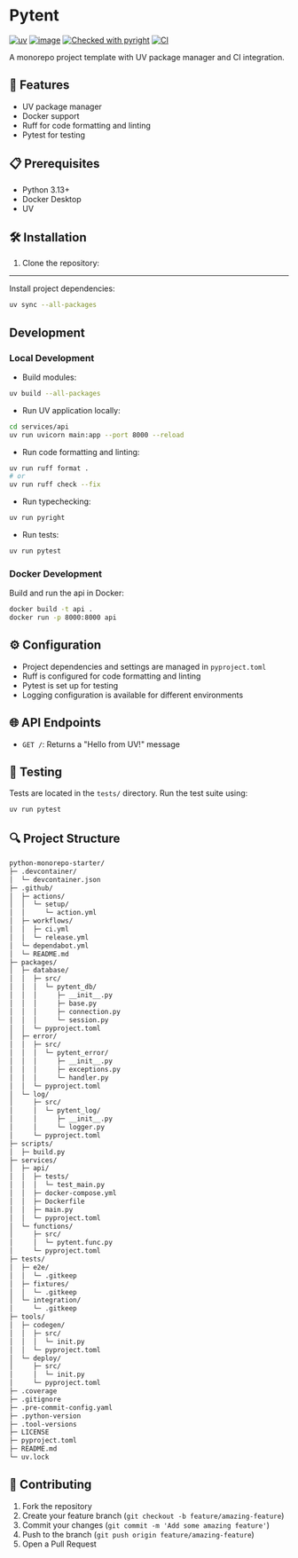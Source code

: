 # Pytent

[![uv](https://img.shields.io/endpoint?url=https://raw.githubusercontent.com/astral-sh/uv/main/assets/badge/v0.json)](https://github.com/astral-sh/uv)
[![image](https://img.shields.io/pypi/v/uv.svg)](https://pypi.python.org/pypi/uv)
[![Checked with pyright](https://microsoft.github.io/pyright/img/pyright_badge.svg)](https://microsoft.github.io/pyright/)
[![CI](https://github.com/rjoydip/pytent/actions/workflows/ci.yml/badge.svg?branch=main)](https://github.com/rjoydip/pytent/actions/workflows/ci.yml)

A monorepo project template with UV package manager and CI integration.

## 🚀 Features

- UV package manager
- Docker support
- Ruff for code formatting and linting
- Pytest for testing

## 📋 Prerequisites

- Python 3.13+
- Docker Desktop
- UV

## 🛠 Installation

1. Clone the repository:

-----

Install project dependencies:

```bash
uv sync --all-packages
```

## Development

### Local Development

- Build modules:

```bash
uv build --all-packages
```

- Run UV application locally:

```bash
cd services/api
uv run uvicorn main:app --port 8000 --reload
```

- Run code formatting and linting:

```bash
uv run ruff format .
# or
uv run ruff check --fix
```

- Run typechecking:

```bash
uv run pyright
```

- Run tests:

```bash
uv run pytest
```

### Docker Development

Build and run the api in Docker:

```bash
docker build -t api .
docker run -p 8000:8000 api
```

## ⚙️ Configuration

- Project dependencies and settings are managed in `pyproject.toml`
- Ruff is configured for code formatting and linting
- Pytest is set up for testing
- Logging configuration is available for different environments

## 🌐 API Endpoints

- `GET /`: Returns a "Hello from UV!" message

## 🧪 Testing

Tests are located in the `tests/` directory. Run the test suite using:

```bash
uv run pytest
```

## 🔍 Project Structure

```txt
python-monorepo-starter/
├─ .devcontainer/
│  └─ devcontainer.json
├─ .github/
│  ├─ actions/
│  │  └─ setup/
│  │     └─ action.yml
│  ├─ workflows/
│  │  ├─ ci.yml
│  │  └─ release.yml
│  └─ dependabot.yml
│  └─ README.md
├─ packages/
│  ├─ database/
│  │  ├─ src/
│  │  │  └─ pytent_db/
│  │  │     ├─ __init__.py
│  │  │     ├─ base.py
│  │  │     ├─ connection.py
│  │  │     └─ session.py
│  │  └─ pyproject.toml
│  ├─ error/
│  │  ├─ src/
│  │  │  └─ pytent_error/
│  │  │     ├─ __init__.py
│  │  │     ├─ exceptions.py
│  │  │     └─ handler.py
│  │  └─ pyproject.toml
│  └─ log/
│     ├─ src/
│     │  └─ pytent_log/
│     │     ├─ __init__.py
│     │     └─ logger.py
│     └─ pyproject.toml
├─ scripts/
│  ├─ build.py
├─ services/
│  ├─ api/
│  │  ├─ tests/
│  │  │  └─ test_main.py
│  │  ├─ docker-compose.yml
│  │  ├─ Dockerfile
│  │  ├─ main.py
│  │  └─ pyproject.toml
│  └─ functions/
│     ├─ src/
│     │  └─ pytent.func.py
│     └─ pyproject.toml
├─ tests/
│  ├─ e2e/
│  │  └─ .gitkeep
│  ├─ fixtures/
│  │  └─ .gitkeep
│  └─ integration/
│     └─ .gitkeep
├─ tools/
│  ├─ codegen/
│  │  ├─ src/
│  │  │  └─ init.py
│  │  └─ pyproject.toml
│  └─ deploy/
│     ├─ src/
│     │  └─ init.py
│     └─ pyproject.toml
├─ .coverage
├─ .gitignore
├─ .pre-commit-config.yaml
├─ .python-version
├─ .tool-versions
├─ LICENSE
├─ pyproject.toml
├─ README.md
└─ uv.lock
```

## 👥 Contributing

1. Fork the repository
2. Create your feature branch (`git checkout -b feature/amazing-feature`)
3. Commit your changes (`git commit -m 'Add some amazing feature'`)
4. Push to the branch (`git push origin feature/amazing-feature`)
5. Open a Pull Request
